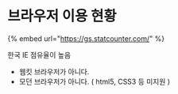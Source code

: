 # 브라우저 이용 현황

{% embed url="https://gs.statcounter.com/" %}



한국 IE 점유율이 높음

* 웹킷 브라우저가 아니다.
* 모던 브라우저가 아니다. \( html5, CSS3 등 미지원 \)


